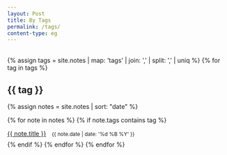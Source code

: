 ```yaml
---
layout: Post
title: By Tags
permalink: /tags/
content-type: eg
---
```


<br>
<div>
{% assign tags =  site.notes | map: 'tags' | join: ','  | split: ',' | uniq %}
{% for tag in tags %}
  <h2 id="{{ tag }}">{{ tag }}</h2>

  {% assign notes = site.notes | sort: "date" %}

  {% for note in notes %}
    {% if note.tags contains tag %}
      <li id="category-content" style="padding-bottom: 0.6em; list-style: none;"><a href="{{note.url}}">{{ note.title }}</a><small>&nbsp;&nbsp;&nbsp;&nbsp;{{ note.date | date: '%d %B %Y' }}</small></li>
    {% endif %}
  {% endfor %}
{% endfor %}
</div>
<br/>
<br/>